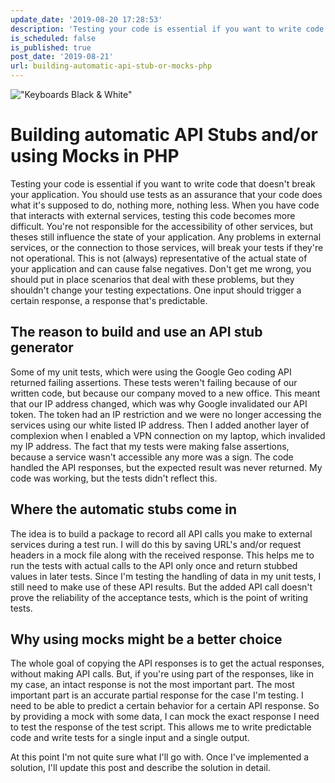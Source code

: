 ```yaml
---
update_date: '2019-08-20 17:28:53'
description: 'Testing your code is essential if you want to write code that doesn''t break your application. Find out how I''m going to use automatic stubs to test the implementation of API''s instead of the actual API calls.'
is_scheduled: false
is_published: true
post_date: '2019-08-21'
url: building-automatic-api-stub-or-mocks-php
---
```


!["Keyboards Black & White"](/images/articles/keyboards-bw.jpeg)
# Building automatic API Stubs and/or using Mocks in PHP
Testing your code is essential if you want to write code that doesn't break your application. You should use tests as an assurance that your code does what it's supposed to do, nothing more, nothing less. When you have code that interacts with external services, testing this code becomes more difficult. You're not responsible for the accessibility of other services, but theses still influence the state of your application. Any problems in external services, or the connection to those services, will break your tests if they're not operational. This is not (always) representative of the actual state of your application and can cause false negatives. Don't get me wrong, you should put in place scenarios that deal with these problems, but they shouldn't change your testing expectations. One input should trigger a certain response, a response that's predictable.

## The reason to build and use an API stub generator
Some of my unit tests, which were using the Google Geo coding API returned failing assertions. These tests weren't failing because of our written code, but because our company moved to a new office. This meant that our IP address changed, which was why Google invalidated our API token. The token had an IP restriction and we were no longer accessing the services using our white listed IP address. Then I added another layer of complexion when I enabled a VPN connection on my laptop, which invalided my IP address. The fact that my tests were making false assertions, because a service wasn't accessible any more was a sign. The code handled the API responses, but the expected result was never returned. My code was working, but the tests didn't reflect this.

## Where the automatic stubs come in
The idea is to build a package to record all API calls you make to external services during a test run. I will do this by saving URL's and/or request headers in a mock file along with the received response. This helps me to run the tests with actual calls to the API only once and return stubbed values in later tests. Since I'm testing the handling of data in my unit tests, I still need to make use of these API results. But the added API call doesn't prove the reliability of the acceptance tests, which is the point of writing tests.

## Why using mocks might be a better choice
The whole goal of copying the API responses is to get the actual responses, without making API calls. But, if you're using part of the responses, like in my case, an intact response is not the most important part. The most important part is an accurate partial response for the case I'm testing. I need to be able to predict a certain behavior for a certain API response. So by providing a mock with some data, I can mock the exact response I need to test the response of the test script. This allows me to write predictable code and write tests for a single input and a single output.

At this point I'm not quite sure what I'll go with. Once I've implemented a solution, I'll update this post and describe the solution in detail.